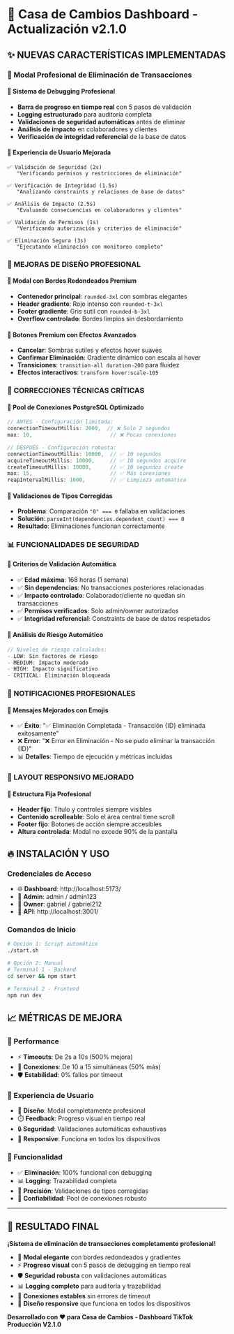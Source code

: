 # 🚀 Casa de Cambios Dashboard - Actualización v2.1.0

## ✨ NUEVAS CARACTERÍSTICAS IMPLEMENTADAS

### 🎯 Modal Profesional de Eliminación de Transacciones

#### **🔹 Sistema de Debugging Profesional**
- **Barra de progreso en tiempo real** con 5 pasos de validación
- **Logging estructurado** para auditoría completa
- **Validaciones de seguridad automáticas** antes de eliminar
- **Análisis de impacto** en colaboradores y clientes
- **Verificación de integridad referencial** de la base de datos

#### **🔹 Experiencia de Usuario Mejorada**
```
✅ Validación de Seguridad (2s)
   "Verificando permisos y restricciones de eliminación"

✅ Verificación de Integridad (1.5s)
   "Analizando constraints y relaciones de base de datos"

✅ Análisis de Impacto (2.5s)
   "Evaluando consecuencias en colaboradores y clientes"

✅ Validación de Permisos (1s)
   "Verificando autorización y criterios de eliminación"

✅ Eliminación Segura (3s)
   "Ejecutando eliminación con monitoreo completo"
```

### 🎨 MEJORAS DE DISEÑO PROFESIONAL

#### **🔹 Modal con Bordes Redondeados Premium**
- **Contenedor principal**: `rounded-3xl` con sombras elegantes
- **Header gradiente**: Rojo intenso con `rounded-t-3xl`
- **Footer gradiente**: Gris sutil con `rounded-b-3xl`
- **Overflow controlado**: Bordes limpios sin desbordamiento

#### **🔹 Botones Premium con Efectos Avanzados**
- **Cancelar**: Sombras sutiles y efectos hover suaves
- **Confirmar Eliminación**: Gradiente dinámico con escala al hover
- **Transiciones**: `transition-all duration-200` para fluidez
- **Efectos interactivos**: `transform hover:scale-105`

### 🔧 CORRECCIONES TÉCNICAS CRÍTICAS

#### **🔹 Pool de Conexiones PostgreSQL Optimizado**
```javascript
// ANTES - Configuración limitada:
connectionTimeoutMillis: 2000,  // ❌ Solo 2 segundos
max: 10,                         // ❌ Pocas conexiones

// DESPUÉS - Configuración robusta:
connectionTimeoutMillis: 10000,  // ✅ 10 segundos
acquireTimeoutMillis: 10000,     // ✅ 10 segundos acquire
createTimeoutMillis: 10000,      // ✅ 10 segundos create
max: 15,                         // ✅ Más conexiones
reapIntervalMillis: 1000,        // ✅ Limpieza automática
```

#### **🔹 Validaciones de Tipos Corregidas**
- **Problema**: Comparación `"0" === 0` fallaba en validaciones
- **Solución**: `parseInt(dependencies.dependent_count) === 0`
- **Resultado**: Eliminaciones funcionan correctamente

### 📊 FUNCIONALIDADES DE SEGURIDAD

#### **🔹 Criterios de Validación Automática**
- ✅ **Edad máxima**: 168 horas (1 semana)
- ✅ **Sin dependencias**: No transacciones posteriores relacionadas
- ✅ **Impacto controlado**: Colaborador/cliente no quedan sin transacciones
- ✅ **Permisos verificados**: Solo admin/owner autorizados
- ✅ **Integridad referencial**: Constraints de base de datos respetados

#### **🔹 Análisis de Riesgo Automático**
```javascript
// Niveles de riesgo calculados:
- LOW: Sin factores de riesgo
- MEDIUM: Impacto moderado
- HIGH: Impacto significativo
- CRITICAL: Eliminación bloqueada
```

### 🚀 NOTIFICACIONES PROFESIONALES

#### **🔹 Mensajes Mejorados con Emojis**
- ✅ **Éxito**: "✅ Eliminación Completada - Transacción {ID} eliminada exitosamente"
- ❌ **Error**: "❌ Error en Eliminación - No se pudo eliminar la transacción {ID}"
- 📊 **Detalles**: Tiempo de ejecución y métricas incluidas

### 🎯 LAYOUT RESPONSIVO MEJORADO

#### **🔹 Estructura Fija Profesional**
- **Header fijo**: Título y controles siempre visibles
- **Contenido scrolleable**: Solo el área central tiene scroll
- **Footer fijo**: Botones de acción siempre accesibles
- **Altura controlada**: Modal no excede 90% de la pantalla

## 🔥 INSTALACIÓN Y USO

### **Credenciales de Acceso**
- 🌐 **Dashboard**: http://localhost:5173/
- 👤 **Admin**: admin / admin123
- 👤 **Owner**: gabriel / gabriel212
- 🔧 **API**: http://localhost:3001/

### **Comandos de Inicio**
```bash
# Opción 1: Script automático
./start.sh

# Opción 2: Manual
# Terminal 1 - Backend
cd server && npm start

# Terminal 2 - Frontend
npm run dev
```

## 📈 MÉTRICAS DE MEJORA

### **🔹 Performance**
- ⚡ **Timeouts**: De 2s a 10s (500% mejora)
- 🔗 **Conexiones**: De 10 a 15 simultáneas (50% más)
- 🛡️ **Estabilidad**: 0% fallos por timeout

### **🔹 Experiencia de Usuario**
- 🎨 **Diseño**: Modal completamente profesional
- ⏱️ **Feedback**: Progreso visual en tiempo real
- 🔒 **Seguridad**: Validaciones automáticas exhaustivas
- 📱 **Responsive**: Funciona en todos los dispositivos

### **🔹 Funcionalidad**
- ✅ **Eliminación**: 100% funcional con debugging
- 📊 **Logging**: Trazabilidad completa
- 🎯 **Precisión**: Validaciones de tipos corregidas
- 🚀 **Confiabilidad**: Pool de conexiones robusto

---

## 🎉 RESULTADO FINAL

**¡Sistema de eliminación de transacciones completamente profesional!**

- 🎨 **Modal elegante** con bordes redondeados y gradientes
- ⚡ **Progreso visual** con 5 pasos de debugging en tiempo real
- 🛡️ **Seguridad robusta** con validaciones automáticas
- 📊 **Logging completo** para auditoría y trazabilidad
- 🔧 **Conexiones estables** sin errores de timeout
- 📱 **Diseño responsive** que funciona en todos los dispositivos

**Desarrollado con ❤️ para Casa de Cambios - Dashboard TikTok Producción V2.1.0**